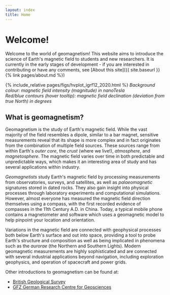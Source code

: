```yaml
---
layout: index
title: Home
---
```


# Welcome!

Welcome to the world of geomagnetism!
This website aims to introduce the science of Earth's magnetic field to students and new researchers.
It is currently in the early stages of development - if you are interested in contributing or have any comments, see [About this site]({{ site.baseurl }}{% link pages/about.md %})

{% include_relative pages/figs/hvplot_igrf12_2020.html %}
*Background colour: magnetic field intensity (magnitude) in nanoTesla*  
*Red/blue contours (hover tooltip): magnetic field declination (deviation from true North) in degrees*

## What is geomagnetism?
Geomagnetism is the study of Earth's magnetic field.
While the vast majority of the field resembles a dipole, similar to a bar magnet, sensitive measurements reveal that its shape is more complex and in fact originates from the combination of multiple field sources.
These sources range from within Earth's *outer core*, the *crust* (where we live!), *atmosphere*, and *magnetosphere*.
The magnetic field varies over time in both predictable and unpredictable ways, which makes it an interesting area of study and has several applications within industry.

*Geomagnetists* study Earth's magnetic field by processing measurements from observatories, surveys, and satellites, as well as *palaeomagnetic* signatures stored in dated rocks.
They also gain insight into physical processes through laboratory experiments and computational simulations.
However, almost everyone has measured the magnetic field direction themselves using a compass, with the first recorded evidence of compasses in the 11th Century A.D. in China.
Today, a typical mobile phone contains a magnetometer and software which uses a geomagnetic model to help pinpoint your location and orientation.

Variations in the magnetic field are connected with geophysical processes both below Earth's surface and out into space, providing a tool to probe Earth's structure and composition as well as being implicated in phenomena such as the *aurorae* (the Northern and Southern Lights).
Modern geomagnetic measurements are highly sophisticated and are connected with several industrial applications beyond navigation, including exploration geophysics, and operation of spacecraft and power grids.

Other introductions to geomagnetism can be found at:
- [British Geological Survey](https://geomag.bgs.ac.uk/education/earthmag.html)
- [GFZ German Research Centre for Geosciences](https://www.gfz-potsdam.de/en/section/geomagnetism/topics/)
